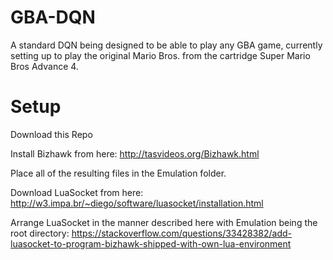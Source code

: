 # GBA-DQN

A standard DQN being designed to be able to play any GBA game, currently setting up to play the original Mario Bros. from the cartridge Super Mario Bros Advance 4.

# Setup

Download this Repo

Install Bizhawk from here: http://tasvideos.org/Bizhawk.html

Place all of the resulting files in the Emulation folder.

Download LuaSocket from here: http://w3.impa.br/~diego/software/luasocket/installation.html

Arrange LuaSocket in the manner described here with Emulation being the root directory: https://stackoverflow.com/questions/33428382/add-luasocket-to-program-bizhawk-shipped-with-own-lua-environment

